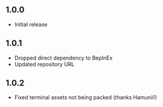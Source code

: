 ## 1.0.0

* Initial release

## 1.0.1

* Dropped direct dependency to BepInEx
* Updated repository URL

## 1.0.2

* Fixed terminal assets not being packed (thanks Hamunii!)